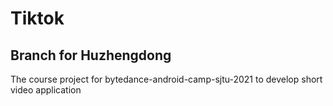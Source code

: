 # Tiktok
## Branch for Huzhengdong
The course project for bytedance-android-camp-sjtu-2021 to develop short video application
